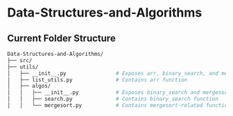 # Data-Structures-and-Algorithms

## Current Folder Structure ##
```bash
Data-Structures-and-Algorithms/
├── src/
├── utils/
│   ├── __init__.py                # Exposes arr, binary_search, and mergesort in utils
│   ├── list_utils.py              # Contains arr function
│   ├── algos/
│   │   ├── __init__.py            # Exposes binary_search and mergesort in algos
│   │   ├── search.py              # Contains binary_search function
│   │   └── mergesort.py           # Contains mergesort-related functions
```
    
